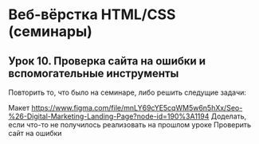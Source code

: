 # Веб-вёрстка HTML/CSS (семинары)
## Урок 10. Проверка сайта на ошибки и вспомогательные инструменты
Повторить то, что было на семинаре, либо решить следущие задачи:

Макет https://www.figma.com/file/mnLY69cYE5cqWM5w6n5hXx/Seo-%26-Digital-Marketing-Landing-Page?node-id=190%3A1194
Доделать, если что-то не получилось реализовать на прошлом уроке
Проверить сайт на ошибки
